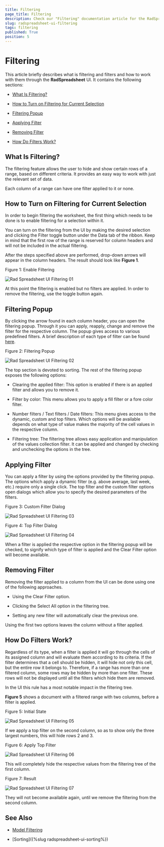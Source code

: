 ```yaml
---
title: Filtering
page_title: Filtering
description: Check our "Filtering" documentation article for the RadSpreadsheet WPF control.
slug: radspreadsheet-ui-filtering
tags: filtering
published: True
position: 5
---
```


# Filtering



This article briefly describes what is filtering and filters and how to work with them through the __RadSpreadsheet__ UI. It contains the following sections:
      

* [What Is Filtering?](#what-is-filtering?)

* [How to Turn on Filtering for Current Selection](#how-to-turn-on-filtering-for-current-selection)

* [Filtering Popup](#filtering-popup)

* [Applying Filter](#applying-filter)

* [Removing Filter](#removing-filter)

* [How Do Filters Work?](#how-do-filters-work?)

## What Is Filtering?

The filtering feature allows the user to hide and show certain rows of a range, based on different criteria. It provides an easy way to work with just the relevant set of data.
        

Each column of a range can have one filter applied to it or none.
        

## How to Turn on Filtering for Current Selection

In order to begin filtering the worksheet, the first thing which needs to be done is to enable filtering for a selection within it.
        

You can turn on the filtering from the UI by making the desired selection and clicking the Filter toggle button under the Data tab of the ribbon. Keep in mind that the first row of the range is reserved for column headers and will not be included in the actual filtering.
        

After the steps specified above are performed, drop-down arrows will appear in the column headers. The result should look like __Figure 1__.
        

Figure 1: Enable Filtering

![Rad Spreadsheet UI Filtering 01](images/RadSpreadsheet_UI_Filtering_01.png)

At this point the filtering is enabled but no filters are applied. In order to remove the filtering, use the toggle button again.
        

## Filtering Popup

By clicking the arrow found in each column header, you can open the filtering popup. Through it you can apply, reapply, change and remove the filter for the respective column. The popup gives access to various predefined filters. A brief description of each type of filter can be found    [here](https://docs.telerik.com/devtools/document-processing/libraries/radspreadprocessing/features/filtering).
        

Figure 2: Filtering Popup

![Rad Spreadsheet UI Filtering 02](images/RadSpreadsheet_UI_Filtering_02.png)

The top section is devoted to sorting. The rest of the filtering popup exposes the following options:
        

* Clearing the applied filter: This option is enabled if there is an applied filter and allows you to remove it.
            

* Filter by color: This menu allows you to apply a fill filter or a fore color filter.
            

* Number filters / Text filters / Date filters: This menu gives access to the dynamic, custom and top filters. Which options will be available depends on what type of value makes the majority of the cell values in the respective column.
            

* Filtering tree: The filtering tree allows easy application and manipulation of the values collection filter. It can be applied and changed by checking and unchecking the options in the tree.
            

## Applying Filter

You can apply a filter by using the options provided by the filtering popup. The options which apply a dynamic filter (e.g. above average, last week, etc.) require only a single click. The top filter and the custom filter options open dialogs which allow you to specify the desired parameters of the filters.
        

Figure 3: Custom Filter Dialog

![Rad Spreadsheet UI Filtering 03](images/RadSpreadsheet_UI_Filtering_03.png)

Figure 4: Top Filter Dialog

![Rad Spreadsheet UI Filtering 04](images/RadSpreadsheet_UI_Filtering_04.png)

When a filter is applied the respective option in the filtering popup will be checked, to signify which type of filter is applied and the Clear Filter option will become available.
        

## Removing Filter

Removing the filter applied to a column from the UI can be done using one of the following approaches.
        

* Using the Clear Filter option.
            

* Clicking the Select All option in the filtering tree.
            

* Setting any new filter will automatically clear the previous one.
            

Using the first two options leaves the column without a filter applied.
        

## How Do Filters Work?

Regardless of its type, when a filter is applied it will go through the cells of its assigned column and will evaluate them according to its criteria. If the filter determines that a cell should be hidden, it will hide not only this cell, but the entire row it belongs to. Therefore, if a range has more than one filtered column, some rows may be hidden by more than one filter. These rows will not be displayed until all the filters which hide them are removed.
        

In the UI this rule has a most notable impact in the filtering tree.
        

__Figure 5__ shows a document with a filtered range with two columns, before a filter is applied.
        

Figure 5: Initial State

![Rad Spreadsheet UI Filtering 05](images/RadSpreadsheet_UI_Filtering_05.png)

If we apply a top filter on the second column, so as to show only the three largest numbers, this will hide rows 2 and 3.
        

Figure 6: Apply Top Filter

![Rad Spreadsheet UI Filtering 06](images/RadSpreadsheet_UI_Filtering_06.png)

This will completely hide the respective values from the filtering tree of the first column.
        

Figure 7: Result

![Rad Spreadsheet UI Filtering 07](images/RadSpreadsheet_UI_Filtering_07.png)

They will not become available again, until we remove the filtering from the second column.
        

## See Also
 * [Model Filtering](https://docs.telerik.com/devtools/document-processing/libraries/radspreadprocessing/features/filtering)

 * [Sorting]({%slug radspreadsheet-ui-sorting%})
